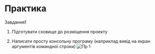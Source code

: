 # Практика

Завдання1

1. Підготувати сховище до розміщення проекту


2. Написати просту консольну програму (наприклад вивід на екран аргументів командної строки)
![Пр 1](https://github.com/user-attachments/assets/8f9dc67f-be69-42dd-9630-e2744b21221d)
